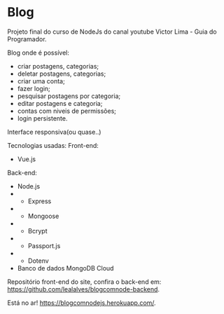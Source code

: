 # Blog

Projeto final do curso de NodeJs do canal youtube Victor Lima - Guia do Programador.

Blog onde é possível:
- criar postagens, categorias;
- deletar postagens, categorias;
- criar uma conta;
- fazer login;
- pesquisar postagens por categoria;
- editar postagens e categoria;
- contas com niveis de permissões;
- login persistente.

Interface responsiva(ou quase..)

Tecnologias usadas:
Front-end:
- Vue.js

Back-end:
- Node.js
- - Express
- - Mongoose
- - Bcrypt
- - Passport.js
- - Dotenv
- Banco de dados MongoDB Cloud

Repositório front-end do site, confira o back-end em: https://github.com/lealalves/blogcomnode-backend.

Está no ar! https://blogcomnodejs.herokuapp.com/.
